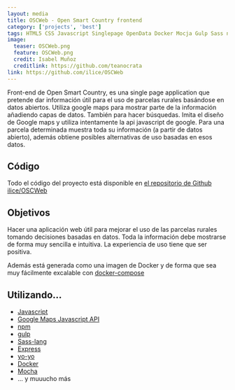 ```yaml
---
layout: media
title: OSCWeb - Open Smart Country frontend
category: ['projects', 'best']
tags: HTML5 CSS Javascript Singlepage OpenData Docker Mocja Gulp Sass npm Google Maps
image:
  teaser: OSCWeb.png
  feature: OSCWeb.png
  credit: Isabel Muñoz
  creditlink: https://github.com/teanocrata
link: https://github.com/ilice/OSCWeb
---
```


Front-end de Open Smart Country, es una single page application que pretende dar información útil para el uso de parcelas rurales basándose en datos abiertos. Utiliza google maps para mostrar parte de la información añadiendo capas de datos. También para hacer búsquedas. Imita el diseño de Google maps y utiliza intentamente la api javascript de google. Para una parcela determinada muestra toda su información (a partir de datos abierto), además obtiene posibles alternativas de uso basadas en esos datos.

## Código

Todo el código del proyecto está disponible en [el repositorio de Github ilice/OSCWeb](https://github.com/ilice/OSCWeb)

## Objetivos

Hacer una aplicación web útil para mejorar el uso de las parcelas rurales tomando decisiones basadas en datos. Toda la información debe mostrarse de forma muy sencilla e intuitiva. La experiencia de uso tiene que ser positiva.

Además está generada como una imagen de Docker y de forma que sea muy fácilmente excalable con [docker-compose](https://docs.docker.com/compose/)

## Utilizando...

* [Javascript](https://www.javascript.com/)
* [Google Maps Javascript API](https://developers.google.com/maps/documentation/javascript/?hl=es-419)
* [npm](https://www.npmjs.com/)
* [gulp](http://gulpjs.com/)
* [Sass-lang](http://sass-lang.com/libsass)
* [Express](http://expressjs.com/)
* [yo-yo](https://github.com/maxogden/yo-yo)
* [Docker](https://www.docker.com/)
* [Mocha](https://mochajs.org/)
* ... y muuucho más
